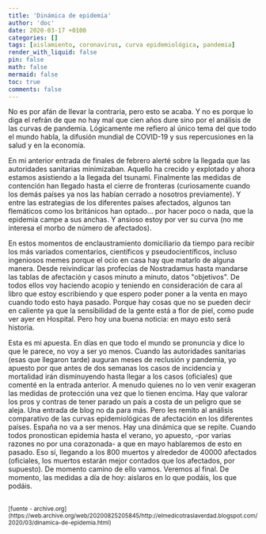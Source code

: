 ```yaml
---
title: 'Dinámica de epidemia'
author: 'doc'
date: 2020-03-17 +0100
categories: []
tags: [aislamiento, coronavirus, curva epidemiológica, pandemia]
render_with_liquid: false
pin: false
math: false
mermaid: false
toc: true
comments: false
---
```

No es por afán de llevar la contraria, pero esto se acaba. Y no es porque lo diga el refrán de que no hay mal que cien años dure sino por el análisis de las curvas de pandemia. Lógicamente me refiero al único tema del que todo el mundo habla, la difusión mundial de COVID-19 y sus repercusiones en la salud y en la economía.  

En mi anterior entrada de finales de febrero alerté sobre la llegada que las autoridades sanitarias minimizaban. Aquello ha crecido y explotado y ahora estamos asistiendo a la llegada del tsunami. Finalmente las medidas de contención han llegado hasta el cierre de fronteras (curiosamente cuando los demás países ya nos las habían cerrado a nosotros previamente). Y entre las estrategias de los diferentes países afectados, algunos tan flemáticos como los británicos han optado... por hacer poco o nada, que la epidemia campe a sus anchas. Y ansioso estoy por ver su curva (no me interesa el morbo de número de afectados).  

En estos momentos de enclaustramiento domiciliario da tiempo para recibir los más variados comentarios, científicos y pseudocientíficos, incluso ingeniosos memes porque el ocio en casa hay que matarlo de alguna manera. Desde reivindicar las profecías de Nostradamus hasta mandarse las tablas de afectación y casos minuto a minuto, datos "objetivos". De todos ellos voy haciendo acopio y teniendo en consideración de cara al libro que estoy escribiendo y que espero poder poner a la venta en mayo cuando todo esto haya pasado. Porque hay cosas que no se pueden decir en caliente ya que la sensibilidad de la gente está a flor de piel, como pude ver ayer en Hospital. Pero hoy una buena noticia: en mayo esto será historia.  

Esta es mi apuesta. En días en que todo el mundo se pronuncia y dice lo que le parece, no voy a ser yo menos. Cuando las autoridades sanitarias (esas que llegaron tarde) auguran meses de reclusión y pandemia, yo apuesto por que antes de dos semanas los casos de incidencia y mortalidad irán disminuyendo hasta llegar a los casos (oficiales) que comenté en la entrada anterior. A menudo quienes no lo ven venir exageran las medidas de protección una vez que lo tienen encima. Hay que valorar los pros y contras de tener parado un país a costa de un peligro que se aleja. Una entrada de blog no da para más. Pero les remito al análisis comparativo de las curvas epidemiológicas de afectación en los diferentes países. España no va a ser menos. Hay una dinámica que se repite. Cuando todos pronostican epidemia hasta el verano, yo apuesto, -por varias razones no por una corazonada- a que en mayo hablaremos de esto en pasado. Eso sí, llegando a los 800 muertos y alrededor de 40000 afectados (oficiales, los muertos estarán mejor contados que los afectados, por supuesto). De momento camino de ello vamos. Veremos al final. De momento, las medidas a día de hoy: aislaros en lo que podáis, los que podáis.  

<br>
<small>[fuente - archive.org](https://web.archive.org/web/20200825205845/http://elmedicotraslaverdad.blogspot.com/2020/03/dinamica-de-epidemia.html)</small>  
